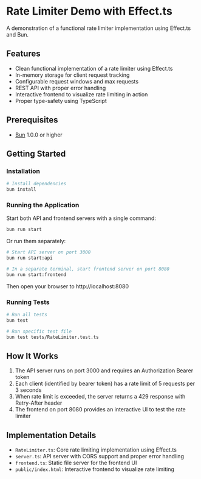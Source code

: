 # Rate Limiter Demo with Effect.ts

A demonstration of a functional rate limiter implementation using Effect.ts and Bun.

## Features

- Clean functional implementation of a rate limiter using Effect.ts
- In-memory storage for client request tracking
- Configurable request windows and max requests
- REST API with proper error handling
- Interactive frontend to visualize rate limiting in action
- Proper type-safety using TypeScript

## Prerequisites

- [Bun](https://bun.sh/) 1.0.0 or higher

## Getting Started

### Installation

```bash
# Install dependencies
bun install
```

### Running the Application

Start both API and frontend servers with a single command:

```bash
bun run start
```

Or run them separately:

```bash
# Start API server on port 3000
bun run start:api

# In a separate terminal, start frontend server on port 8080
bun run start:frontend
```

Then open your browser to http://localhost:8080

### Running Tests

```bash
# Run all tests
bun test

# Run specific test file
bun test tests/RateLimiter.test.ts
```

## How It Works

1. The API server runs on port 3000 and requires an Authorization Bearer token
2. Each client (identified by bearer token) has a rate limit of 5 requests per 3 seconds
3. When rate limit is exceeded, the server returns a 429 response with Retry-After header
4. The frontend on port 8080 provides an interactive UI to test the rate limiter

## Implementation Details

- `RateLimiter.ts`: Core rate limiting implementation using Effect.ts
- `server.ts`: API server with CORS support and proper error handling
- `frontend.ts`: Static file server for the frontend UI
- `public/index.html`: Interactive frontend to visualize rate limiting
